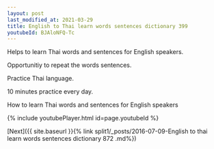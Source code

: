 ```yaml
---
layout: post
last_modified_at: 2021-03-29
title: English to Thai learn words sentences dictionary 399 
youtubeId: BJAloNFQ-Tc
---
```

 
 
Helps to learn Thai words and sentences for English speakers.

Opportunitiy to repeat the words sentences. 

Practice Thai language. 
 
10 minutes practice every day. 
 
How to learn Thai words and sentences for English speakers 
 
{% include youtubePlayer.html id=page.youtubeId %}
 
 
[Next]({{ site.baseurl }}{% link  split1/_posts/2016-07-09-English to thai learn words sentences dictionary 872 .md%})
 

